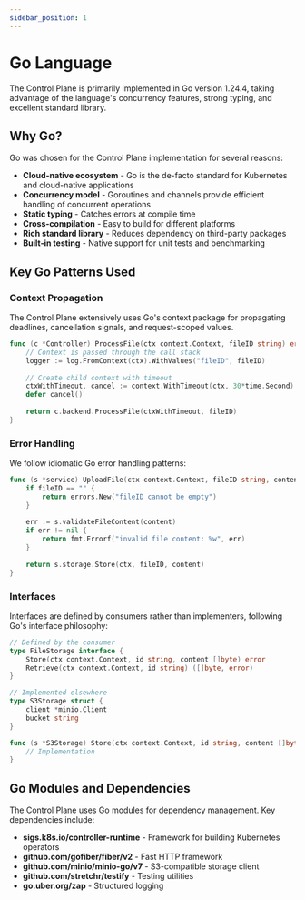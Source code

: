 ```yaml
---
sidebar_position: 1
---
```


# Go Language

The Control Plane is primarily implemented in Go version 1.24.4, taking advantage of the language's concurrency features, strong typing, and excellent standard library.

## Why Go?

Go was chosen for the Control Plane implementation for several reasons:

- **Cloud-native ecosystem** - Go is the de-facto standard for Kubernetes and cloud-native applications
- **Concurrency model** - Goroutines and channels provide efficient handling of concurrent operations
- **Static typing** - Catches errors at compile time
- **Cross-compilation** - Easy to build for different platforms
- **Rich standard library** - Reduces dependency on third-party packages
- **Built-in testing** - Native support for unit tests and benchmarking

## Key Go Patterns Used

### Context Propagation

The Control Plane extensively uses Go's context package for propagating deadlines, cancellation signals, and request-scoped values.

```go
func (c *Controller) ProcessFile(ctx context.Context, fileID string) error {
    // Context is passed through the call stack
    logger := log.FromContext(ctx).WithValues("fileID", fileID)
    
    // Create child context with timeout
    ctxWithTimeout, cancel := context.WithTimeout(ctx, 30*time.Second)
    defer cancel()
    
    return c.backend.ProcessFile(ctxWithTimeout, fileID)
}
```

### Error Handling

We follow idiomatic Go error handling patterns:

```go
func (s *service) UploadFile(ctx context.Context, fileID string, content []byte) error {
    if fileID == "" {
        return errors.New("fileID cannot be empty")
    }
    
    err := s.validateFileContent(content)
    if err != nil {
        return fmt.Errorf("invalid file content: %w", err)
    }
    
    return s.storage.Store(ctx, fileID, content)
}
```

### Interfaces

Interfaces are defined by consumers rather than implementers, following Go's interface philosophy:

```go
// Defined by the consumer
type FileStorage interface {
    Store(ctx context.Context, id string, content []byte) error
    Retrieve(ctx context.Context, id string) ([]byte, error)
}

// Implemented elsewhere
type S3Storage struct {
    client *minio.Client
    bucket string
}

func (s *S3Storage) Store(ctx context.Context, id string, content []byte) error {
    // Implementation
}
```

## Go Modules and Dependencies

The Control Plane uses Go modules for dependency management. Key dependencies include:

- **sigs.k8s.io/controller-runtime** - Framework for building Kubernetes operators
- **github.com/gofiber/fiber/v2** - Fast HTTP framework
- **github.com/minio/minio-go/v7** - S3-compatible storage client
- **github.com/stretchr/testify** - Testing utilities
- **go.uber.org/zap** - Structured logging
